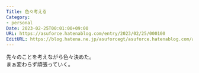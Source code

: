 ```yaml
---
Title: 色々考える
Category:
- personal
Date: 2023-02-25T00:01:00+09:00
URL: https://asuforce.hatenablog.com/entry/2023/02/25/000100
EditURL: https://blog.hatena.ne.jp/asuforcegt/asuforce.hatenablog.com/atom/entry/4207112889966927919
---
```


先々のことを考えながら色々決めた。  
まぁ変わらず頑張っていく。
